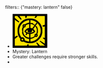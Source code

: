 filters:: {"mastery: lantern" false}

- ![image.png](../assets/image_1700971932691_0.png)
- Mystery: Lantern
- Greater challenges require stronger skills.
-